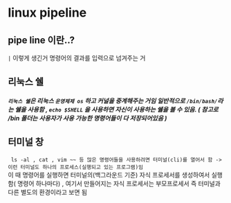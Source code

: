 # linux pipeline

## pipe line 이란..?
`|` 이렇게 생긴거 명령어의 결과를 입력으로 넘겨주는 거

## 리눅스 쉘
##### `리눅스 쉘`은 리눅스 `운영체제 os` 하고 커널을 중계해주는 거임 일반적으로 `/bin/bash/`라는 쉘을 사용함 , `echo $SHELL` 을 사용하면 자신이 사용하는 쉘을 볼 수 있음. ( 참고로 /bin 폴더는 사용자가 사용 가능한 명령어들이 다 저장되어있음 )

## 터미널 창
``` ls -al , cat , vim ~~ 등 많은 명령어들을 사용하려면 터미널(cli)를 열어서 함 -> 이런 터미널도 하나의 프로세스(실행되고 있는 프로그램)임```<br>이 때 명령어를 실행하면 터미널의(백그라운드 기준) 자식 프로세서를 생성하여서 실행함( 명령어 하나마다) , 여기서 만들어지는 자식 프로세서는 부모프로세서 즉 터미널과 다른 별도의 환경이라고 보면 됨                 
